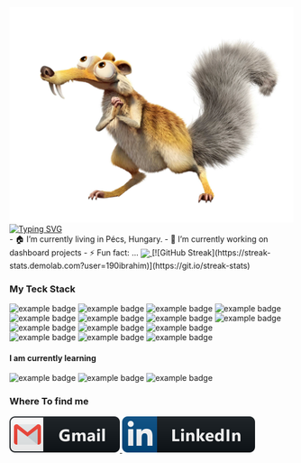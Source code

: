
<img src="iceage.png"/>
<a href="https://git.io/typing-svg"><img src="https://readme-typing-svg.demolab.com?font=Fira+Code&pause=1000&width=435&lines=%F0%9F%91%8B+Hello+World%2C+I'm+Ibrahim!;A+Fullstack+web+developer" alt="Typing SVG" /></a>
<div>
  - 🏠 I’m currently living in Pécs, Hungary.
- 🔭 I’m currently working on dashboard projects
- ⚡ Fun fact: ...
<a href="https://github.com/anuraghazra/github-readme-stats">
  <img align="center" src="https://github-readme-stats.vercel.app/api/top-langs/?username=190ibrahim&langs_count=8)](https://github.com/anuraghazra/github-readme-stats" />
</a>
  [![GitHub Streak](https://streak-stats.demolab.com?user=190ibrahim)](https://git.io/streak-stats)
  </div>
<h3> My Teck Stack </h3>

<div>
  <img src="https://img.shields.io/badge/Java-ED8B00?style=for-the-badge&logo=openjdk&logoColor=white" alt="example badge" style="vertical-align:top margin:6px 4px">
  <img src="https://img.shields.io/badge/PHP-777BB4?style=for-the-badge&logo=php&logoColor=white" alt="example badge" style="vertical-align:top margin:6px 4px">
    <img src="https://img.shields.io/badge/Spring-6DB33F?style=for-the-badge&logo=spring&logoColor=white" alt="example badge" style="vertical-align:top margin:6px 4px">
  <img src="https://img.shields.io/badge/Node.js-43853D?style=for-the-badge&logo=node.js&logoColor=white" alt="example badge" style="vertical-align:top margin:6px 4px">
 </div>

<div>
    <img src="https://img.shields.io/badge/HTML5-E34F26?style=for-the-badge&logo=html5&logoColor=white" alt="example badge" style="vertical-align:top margin:6px 4px">
  <img src="https://img.shields.io/badge/CSS3-1572B6?style=for-the-badge&logo=css3&logoColor=white" alt="example badge" style="vertical-align:top margin:6px 4px">
  <img src="https://img.shields.io/badge/JavaScript-F7DF1E?style=for-the-badge&logo=JavaScript&logoColor=white" alt="example badge" style="vertical-align:top margin:6px 4px">
  
  <img src="https://img.shields.io/badge/Bootstrap-563D7C?style=for-the-badge&logo=bootstrap&logoColor=white" alt="example badge" style="vertical-align:top margin:6px 4px">
  

  </div>

<div>
  <img src="https://img.shields.io/badge/MySQL-00000F?style=for-the-badge&logo=mysql&logoColor=white" alt="example badge" style="vertical-align:top margin:6px 4px">
  <img src="https://img.shields.io/badge/MongoDB-4EA94B?style=for-the-badge&logo=mongodb&logoColor=white" alt="example badge" style="vertical-align:top margin:6px 4px">
  <img src="https://img.shields.io/badge/Microsoft_SQL_Server-CC2927?style=for-the-badge&logo=microsoft-sql-server&logoColor=white" alt="example badge" style="vertical-align:top margin:6px 4px">
  </div>
    
<div>
  <img src="https://img.shields.io/badge/Heroku-430098?style=for-the-badge&logo=heroku&logoColor=white" alt="example badge" style="vertical-align:top margin:6px 4px">
  <img src="https://img.shields.io/badge/Amazon_AWS-232F3E?style=for-the-badge&logo=amazon-aws&logoColor=white" alt="example badge" style="vertical-align:top margin:6px 4px">
 <img src="https://img.shields.io/badge/GIT-E44C30?style=for-the-badge&logo=git&logoColor=white" alt="example badge" style="vertical-align:top margin:6px 4px">
  </div>

<h4>I am currently learning</h4>
<div>
<img src="https://img.shields.io/badge/Angular-DD0031?style=for-the-badge&logo=angular&logoColor=white" alt="example badge" style="vertical-align:top margin:6px 4px">
<img src="https://img.shields.io/badge/React-20232A?style=for-the-badge&logo=react&logoColor=61DAFB" alt="example badge" style="vertical-align:top margin:6px 4px">
<img src="https://img.shields.io/badge/Vue.js-35495E?style=for-the-badge&logo=vue.js&logoColor=4FC08D" alt="example badge" style="vertical-align:top margin:6px 4px"> 
</div>

<h3>Where To find me</h3>
<p>
 <a href="mailto:190ibrahimahmed@gmail.com">
     <img src="icons/gmail.svg" />
 </a>
  <a href="https://www.linkedin.com/in/ibrahim-ibrahim-937a7823a/">
     <img src="icons/linkedin.svg" />
 </a>
</p>




